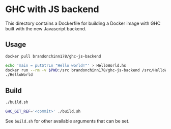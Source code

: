 # GHC with JS backend

This directory contains a Dockerfile for building a Docker image with GHC built with the new Javascript backend.

## Usage

```bash
docker pull brandonchinn178/ghc-js-backend

echo 'main = putStrLn "Hello world!"' > HelloWorld.hs
docker run --rm -v $PWD:/src brandonchinn178/ghc-js-backend /src/HelloWorld.hs
./HelloWorld
```

## Build

```bash
./build.sh

GHC_GIT_REF='<commit>' ./build.sh
```

See `build.sh` for other available arguments that can be set.
